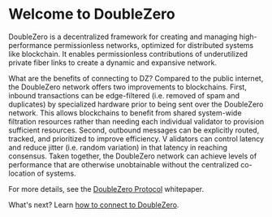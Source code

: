 # Welcome to DoubleZero

DoubleZero is a decentralized framework for creating and managing high-performance permissionless networks, optimized for distributed systems like blockchain. It enables permissionless contributions of underutilized private fiber links to create a dynamic and expansive network.

What are the benefits of connecting to DZ? Compared to the public internet, the DoubleZero network offers two improvements to blockchains. First, inbound transactions can be edge-filtered (i.e. removed of spam and duplicates) by specialized hardware prior to being sent over the DoubleZero network. This allows blockchains to benefit from shared system-wide filtration resources rather than needing each individual validator to provision sufficient resources. Second, outbound messages can be explicitly routed, tracked, and prioritized to improve efficiency. V alidators can control latency and reduce jitter (i.e. random variation) in that latency in reaching consensus. Taken together, the DoubleZero network can achieve levels of performance that are otherwise unobtainable without the centralized co-location of systems.

For more details, see the [DoubleZero Protocol](https://doublezero.xyz/whitepaper.pdf) whitepaper.

What's next? Learn [how to connect to DoubleZero](connect.md).
